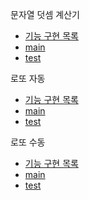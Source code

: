 문자열 덧셈 계산기
- [기능 구현 목록](https://github.com/LEE-Yerim/java-lotto/blob/step2/src/StringAdditionCalculator.md)
- [main](https://github.com/LEE-Yerim/java-lotto/tree/step2/src/main/java/stringadditioncalculator)
- [test](https://github.com/LEE-Yerim/java-lotto/tree/step2/src/test/java/stringadditioncalculator)

로또 자동
- [기능 구현 목록](https://github.com/LEE-Yerim/java-lotto/blob/step2/src/LottoAuto.md)
- [main](https://github.com/LEE-Yerim/java-lotto/tree/step2/src/main/java/lotto)
- [test](https://github.com/LEE-Yerim/java-lotto/tree/step2/src/test/java/lotto)

로또 수동
- [기능 구현 목록](https://github.com/LEE-Yerim/java-lotto/blob/step2/src/LottoManual.md)
- [main](https://github.com/LEE-Yerim/java-lotto/tree/step2/src/main/java/lotto)
- [test](https://github.com/LEE-Yerim/java-lotto/tree/step2/src/test/java/lotto)
